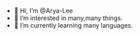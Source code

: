 - 👋 Hi, I’m @Arya-Lee
- 👀 I’m interested in many,many things.
- 🌱 I’m currently learning many languages.

<!---
Arya-Lee/Arya-Lee is a ✨ special ✨ repository because its `README.md` (this file) appears on your GitHub profile.
You can click the Preview link to take a look at your changes.
--->
